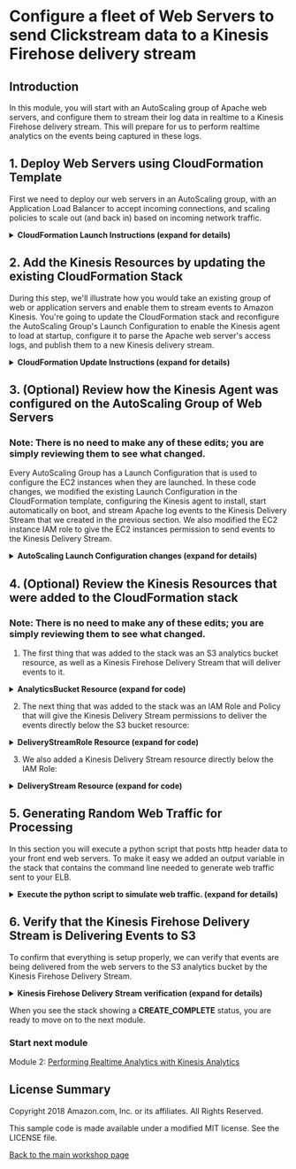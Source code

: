 #  Configure a fleet of Web Servers to send Clickstream data to a Kinesis Firehose delivery stream

## Introduction

In this module, you will start with an AutoScaling group of Apache web servers, and configure them to stream their log data in realtime to a Kinesis Firehose delivery stream. This will prepare for us to perform realtime analytics on the events being captured in these logs.

## 1. Deploy Web Servers using CloudFormation Template

First we need to deploy our web servers in an AutoScaling group, with an Application Load Balancer to accept incoming connections, and scaling policies to scale out (and back in) based on incoming network traffic.

<details>
<summary><strong>CloudFormation Launch Instructions (expand for details)</strong></summary><p>

1.	Right click the **Launch Stack** link below and "open in new tab"

Region| Launch
------|-----
US West (Oregon) | [![Launch Module 1 in ](http://docs.aws.amazon.com/AWSCloudFormation/latest/UserGuide/images/cloudformation-launch-stack-button.png)](https://console.aws.amazon.com/cloudformation/home?region=us-west-2#/stacks/new?stackName=realtime-analytics-workshop&templateURL=https://s3-us-west-2.amazonaws.com/realtime-analytics-workshop/1-frontend-module-start.yaml)
US West (N. Virginia) | [![Launch Module 1 in ](http://docs.aws.amazon.com/AWSCloudFormation/latest/UserGuide/images/cloudformation-launch-stack-button.png)](https://console.aws.amazon.com/cloudformation/home?region=us-east-1#/stacks/new?stackName=realtime-analytics-workshop&templateURL=https://s3-us-west-2.amazonaws.com/realtime-analytics-workshop/1-frontend-module-start.yaml)

2.	Click **Next** on the Select Template page.
3.	**(Optional)** If you'd like to login to the web servers, select an **SSH Keypair** for this region, select True next to **Enable SSH**, and enter a CIDR block such as `0.0.0.0/0` next to **Enable SSH From**. If you don't have a key pair already created, see ([Creating a key pair using amazon EC2](http://docs.aws.amazon.com/AWSEC2/latest/UserGuide/ec2-key-pairs.html#having-ec2-create-your-key-pair))

![Configuring SSH access](../images/module-1-ssh.png)

![Configuring CloudFormation Stack](../images/module-1-next.png)

4.	Click **Next**.
5.	Click **Next** Again. (skipping IAM advanced section)
6.	On the Review page, check the box to acknowledge that CloudFormation will create IAM resources and click **Create**.

![iam-accept](../images/iam-accept.png)

Here's what we just deployed:

![module-1-diagram](../images/module-1-start.png)
You can see that we have a Virtual Private Cloud (VPC) with 2 public subnets, and an Application Load Balancer that connects to a target group consisting of an AutoScaling Group with between 2 and 6 front-end web servers running Apache.  We've also added some CloudWatch alarms that will trigger AutoScaling ScaleUp/ScaleDown events based on the incoming network traffic on the web servers.  This is a typical web front-end fleet.

</p></details>

## 2. Add the Kinesis Resources by updating the existing CloudFormation Stack

During this step, we'll illustrate how you would take an existing group of web or application servers and enable them to stream events to Amazon Kinesis.  You're going to update the CloudFormation stack and reconfigure the AutoScaling Group's Launch Configuration to enable the Kinesis agent to load at startup, configure it to parse the Apache web server's access logs, and publish them to a new Kinesis delivery stream.

<details>
<summary><strong>CloudFormation Update Instructions (expand for details)</strong></summary><p>

1.  Use your previously downloaded copy of the updated CloudFormation template from here (this was downloaded to the `realtime-web-analytics-workshop/module-1/` folder when you cloned the GitHub repository): ([Module 1 Final Template](1-frontend-module-finish.yaml))

2.  Navigate in the AWS Console to **Services**, **CloudFormation**, and select the stack titled `realtime-analytics-workshop`, then select **Actions**, **Update Stack**:

![Updating CloudFormation Stack](../images/module-1-updatestack1.png)

3.  Select the **Upload a template to Amazon S3** radio button, then click the **Choose File** button, and select the CloudFormation template named `1-frontend-module-finish.yaml`:

![Updating CloudFormation Stack](../images/module-1-updatestack2.png)

4.  On the **Parameters** page, you can leave all fields unmodified, and click **Next**.
5.  Click **Next** Again. (skipping IAM advanced section)
6.  On the Review page, take a moment to review the changes that will be made to your existing CloudFormation stack.  This is an important step to ensure that you are modifying the resources in a way that you expect, and that there are no unintended changes being introduced to your CloudFormation stack.  The resource change set should look like this:

![CloudFormation Change Set](../images/module-1-updatestack3.png)

7.  Check the box to acknowledge that CloudFormation will create IAM resources and click **Update**.

![iam-accept](../images/iam-accept.png)

8. While you wait for the CloudFormation stack to be updated, review the changes we made to each section of the CloudFormation template by expanding each details section in steps 3 and 4 below.  You can also review the events as the CloudFormation stack updates and watch how AutoScaling performs the rolling upgrade of your existing web servers according to the Update Policy.

Here's what we just deployed:

![module-1-diagram](../images/module-1.png)
You can see that we've now added the Kinesis Agent to our web servers, and they are delivering their Apache access logs to a Kinesis Firehose delivery stream, which is then putting the events in an S3 bucket for later batch analysis.

While you wait for the stack to finish updating and reach **UPDATE_COMPLETE** status, you can move on to the next steps and review the changes we just made to the CloudFormation stack.

</p></details>

## 3. (Optional) Review how the Kinesis Agent was configured on the AutoScaling Group of Web Servers

### Note: There is no need to make any of these edits; you are simply reviewing them to see what changed.

Every AutoScaling Group has a Launch Configuration that is used to configure the EC2 instances when they are launched.  In these code changes, we modified the existing Launch Configuration in the CloudFormation template, configuring the Kinesis agent to install, start automatically on boot, and stream Apache log events to the Kinesis Delivery Stream that we created in the previous section.  We also modified the EC2 instance IAM role to give the EC2 instances permission to send events to the Kinesis Delivery Stream.

<details>
<summary><strong>AutoScaling Launch Configuration changes (expand for details)</strong></summary><p>

1.  In the LaunchConfiguration resource, in the `Metadata` section, under `AWS::CloudFormation::Init`, `config`, `packages`, and `yum`, we added a line that contains `aws-kinesis-agent: []` 

<details>
<summary><strong>See this edit in context (expand for code)</strong></summary>

```YAML
<line 332>
  AutoScalingGroupLaunchConfig:
    Type: AWS::AutoScaling::LaunchConfiguration
    Metadata:
      AWS::CloudFormation::Init:
        config:
          packages:
            yum:
              httpd: []
              aws-kinesis-agent: []
          files:
<line 343>
```

</details>

2.  In the `files` section of the same resource, directly underneath `packages`, we added the file `/etc/aws-kinesis/agent.json` with the following configuration:

<details>
<summary><strong>See this edit in context (expand for code)</strong></summary>

```YAML
<line 337>
          packages:
            yum:
              httpd: []
              aws-kinesis-agent: []
          files:
            /etc/aws-kinesis/agent.json:
              content: !Sub |
                { "cloudwatch.emitMetrics": false,
                 "maxBufferAgeMillis":"1000",
                 "firehose.endpoint": "https://firehose.${AWS::Region}.amazonaws.com",
                 "flows": [
                   {
                     "filePattern": "/var/log/httpd/access_log*",
                     "deliveryStream": "${DeliveryStream}",
                     "partitionKeyOption": "RANDOM",
                     "dataProcessingOptions": [
                     {
                          "optionName": "LOGTOJSON",
                          "logFormat":"COMBINEDAPACHELOG",
                          "matchPattern": "^([\\d.]+) (\\S+) (\\S+) \\[([\\w:/]+\\s[+\\-]\\d{4})\\] \"(.+?)\" (\\d{3}) ([0-9]+) \"(.+?)\" \"(.+?)\" \"(.+?)\" \"(.+?)\" \"(.+?)\"$",
                          "customFieldNames": ["host", "ident", "authuser", "datetime", "request", "response", "bytes", "referrer", "agent", "event", "clientid", "page"]
                     }
                     ]
                   }
                 ]
                }
            /var/www/html/index.html:
<line 365>
```
</details>

3.  In the `commands` section of the same resource, after line number 390, we added the following two commands, which will execute `chkconfig` to add the `aws-kinesis-agent` to `/etc/init.d` and enable it by symlinking it into the appropriate `/etc/rcX.d` directories so that it will launch on startup:

<details>
<summary><strong>See this edit in context (expand for code)</strong></summary>

```YAML
<line 390>
            ad-add-service-aws-kinesis-agent:
              command: chkconfig --add aws-kinesis-agent
            ae-add-service-startup-aws-kinesis-agent:
              command: chkconfig aws-kinesis-agent on
<line 395>
```
</details>

4.  Next, also in the `commands` section of the same resource, after line number 408, we added the following command, which will modify the Apache log format to include a data header:

<details>
<summary><strong>See this edit in context (expand for code)</strong></summary>

```YAML
<line 408>
            ca-add-data-header:
              command: sed -i 's/LogFormat "%h %l %u %t \\"%r\\" %>s %b \\"%{Referer}i\\"
                \\"%{User-Agent}i\\"" combined/LogFormat "%h %l %u %t \\"%r\\" %>s
                %b \\"%{Referer}i\\" \\"%{User-Agent}i\\" \\"%{event}i\\" \\"%{clientid}i\\"
                \\"%{page}i\\"" combined/' /etc/httpd/conf/httpd.conf
<line 415>
```
</details>

5.  Next, we also added the `aws-kinesis-agent` to the `services` section of the same resource, directly after line number 420.  This will ensure that the service is running:

<details>
<summary><strong>See this edit in context (expand for code)</strong></summary>

```YAML
<line 420>
              aws-kinesis-agent:
                enabled: 'true'
                ensureRunning: 'true'
                files:
                  - /etc/init.d/aws-kinesis-agent
<line 426>
```
</details>

6.  Next, we added a new IAM policy to the `WebServerKinesisRole` resource, which will give it permission to put event records on the Kinesis Delivery Stream.  This is on line 548 in the CloudFormation template, where the `Policies:` section begins:

<details>
<summary><strong>See this edit in context (expand for code)</strong></summary>

```YAML
<line 547>
      Policies:
        - PolicyName: puttofirehose
          PolicyDocument:
            Version: '2012-10-17'
            Statement:
              - Effect: Allow
                Action:
                  - firehose:PutRecord
                  - firehose:PutRecordBatch
                Resource:
                  - !GetAtt 'DeliveryStream.Arn'
        - PolicyName: ssmagent
<line 560>
```
Note: again, we are using resource-based permissions to implement the security best practice of least privilege, by referring to `!GetAtt 'DeliveryStream.Arn'`

</details>

7.  Finally, we needed to make a small edit to the `UserData` section of our Launch Configuration so that AutoScaling will trigger a rolling upgrade of the web servers in our AutoScaling group, replacing them with new EC2 instances that are running the Kinesis agent.  The previous cfn-init edits we made to the Launch Configuration won't automatically trigger replacement of our EC2 instances without this.  We added `echo updated` after line 436:

<details>
<summary><strong>See this edit in context (expand for code)</strong></summary>

```YAML
<line 433>
      UserData: !Base64
        Fn::Sub: |
          #!/bin/bash -xe
          echo updated
          /opt/aws/bin/cfn-init -v --stack ${AWS::StackName} --resource AutoScalingGroupLaunchConfig --region ${AWS::Region}
          /opt/aws/bin/cfn-signal -e $? --region ${AWS::Region} --stack ${AWS::StackName} --resource AutoScalingGroup
      BlockDeviceMappings:
<line 441>
```
Note: You could also simply terminate the EC2 instances manually after updating the CloudFormation stack, however, that would be more disruptive to web traffic than allowing AutoScaling to perform the update according to the Update Policy included in the AutoScaling Group resource.

</details>
</p></details>

## 4. (Optional) Review the Kinesis Resources that were added to the CloudFormation stack

### Note: There is no need to make any of these edits; you are simply reviewing them to see what changed.

1.  The first thing that was added to the stack was an S3 analytics bucket resource, as well as a Kinesis Firehose Delivery Stream that will deliver events to it.  

<details>
<summary><strong>AnalyticsBucket Resource (expand for code)</strong></summary>

```YAML
# Kinesis Application
  AnalyticsBucket:
    Type: AWS::S3::Bucket
    DeletionPolicy: Retain
```

</details>

2.	The next thing that was added to the stack was an IAM Role and Policy that will give the Kinesis Delivery Stream permissions to deliver the events directly below the S3 bucket resource:  

<details>
<summary><strong>DeliveryStreamRole Resource (expand for code)</strong></summary>

```YAML
  DeliveryStreamRole:
    Type: AWS::IAM::Role
    Properties:
      AssumeRolePolicyDocument:
        Version: '2012-10-17'
        Statement:
          - Effect: Allow
            Principal:
              Service:
                - firehose.amazonaws.com
            Action:
              - sts:AssumeRole
      Policies:
        - PolicyName: s3Access
          PolicyDocument:
            Version: '2012-10-17'
            Statement:
              - Sid: ''
                Effect: Allow
                Action:
                  - s3:AbortMultipartUpload
                  - s3:GetBucketLocation
                  - s3:GetObject
                  - s3:ListBucket
                  - s3:ListBucketMultipartUploads
                  - s3:PutObject
                Resource:
                  - !Sub '${AnalyticsBucket.Arn}'
                  - !Sub '${AnalyticsBucket.Arn}/*'
              - Sid: ''
                Effect: Allow
                Action:
                  - logs:PutLogEvents
                Resource:
                  - !Sub 'arn:aws:logs:${AWS::Region}:${AWS::AccountId}:log-group:/aws/kinesisfirehose/*:log-stream:*'
```
Note: We are following the _principle of least privilege_ by enabling resource-level permissions and referencing the `AnalyticsBucket` as `!Sub '${AnalyticsBucket.Arn}'`

</details>

3. We also added a Kinesis Delivery Stream resource directly below the IAM Role:  

<details>
<summary><strong>DeliveryStream Resource (expand for code)</strong></summary>

```YAML
  DeliveryStream:
    Type: AWS::KinesisFirehose::DeliveryStream
    Properties:
      DeliveryStreamType: DirectPut
      S3DestinationConfiguration:
        BucketARN: !Sub '${AnalyticsBucket.Arn}'
        BufferingHints:
          IntervalInSeconds: '60'
          SizeInMBs: '1'
        CompressionFormat: UNCOMPRESSED
        RoleARN: !GetAtt 'DeliveryStreamRole.Arn'
```
Note: By setting `IntervalInSeconds` to `60` and `SizeInMBs` to `1`, we are configuring the Kinesis Delivery Stream to deliver events to the S3 bucket whenever either 60 seconds has elapsed, or more than 1MB of event data is in the stream.  Whenever either of these conditions is met, the events will be delivered.

</details>

</p></details>

## 5. Generating Random Web Traffic for Processing

In this section you will execute a python script that posts http header data to your front end web servers.  To make it easy we added an output variable in the stack that contains the command line needed to generate web traffic sent to your ELB.  

<details>
<summary><strong>Execute the python script to simulate web traffic. (expand for details)</strong></summary><p>

1.  In the AWS Console select CloudFormation to view the Stacks and check the box to the left of your stack that you just updated. 

![Select Stack](../images/2-select-stack.png)

2.  Select the Outputs tab to display the output variables for your stack. 
3.  Locate the DataGenerator key and copy the Value from the browser.

![Outputs](../images/2-outputs.png)

<details>
<summary><strong>Example Command (expand for details)</strong></summary>

```bash
  python ./test-beacon.py http://realt-Appli-1P8C8FJ52YGXM-EXAMPLE.us-east-1.elb.amazonaws.com/beacon 20000 0.5
```

*  The first parameter is the address for the load balancer.  Your DNS entry will be different than the example here.
*  The second parameter is the number of requests to send before ending the script.  In this case the script will simulate 20,000 web requests.
*  The last parameter is the number of seconds to delay between sending requests.  Using these values the script should generate data for over two hours. 
4.  Open a terminal or command window, naviagte to the folder that contains the test-beacon.py script and execute the command.  If the post messages are sent successfully to the load balancer, you should see an incrementing count in the terminal window.  You can leave this running for the rest of the workshop. 

</details>

</details>

## 6. Verify that the Kinesis Firehose Delivery Stream is Delivering Events to S3

To confirm that everything is setup properly, we can verify that events are being delivered from the web servers to the S3 analytics bucket by the Kinesis Firehose Delivery Stream.

<details>
<summary><strong>Kinesis Firehose Delivery Stream verification (expand for details)</strong></summary><p>

1.	Navigate in the AWS console to **Services**, then **S3**.
2.  Find the analytics bucket.  If you used the default stack name, it will be called `realtime-analytics-workshop-analyticsbucket-...` (with a random string at the end).  Click on the bucket to navigate into the object structure.  It should look something like this (with the current year as the only top-level folder):

![S3 Bucket](../images/module-1-verifys3.png)

3.  Navigate all the way down into the folder structure (it is organized by year, month, day, hour, etc.) until you see individual objects that are collections of events that were delivered by the Kinesis Firehose Delivery Stream:

![S3 Bucket](../images/module-1-verifys32.png)

If you see folders and objects inside the folders that were delivered by the Kinesis Firehose Delivery Stream, everything is working correctly, and you can proceed to the next module.

</p></details>

When you see the stack showing a **CREATE_COMPLETE** status, you are ready to move on to the next module.

### Start next module

Module 2: [Performing Realtime Analytics with Kinesis Analytics](../module-2/README.md)

## License Summary

Copyright 2018 Amazon.com, Inc. or its affiliates. All Rights Reserved.

This sample code is made available under a modified MIT license. See the LICENSE file.

[Back to the main workshop page](../README.md)